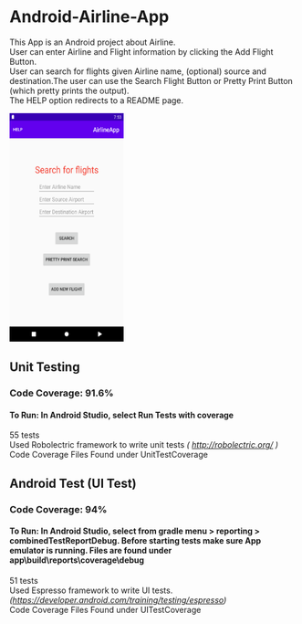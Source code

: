 # Android-Airline-App
This App is an Android project about Airline.</br>
User can enter Airline and Flight information by clicking the Add Flight Button.</br>
User can search for flights given Airline name, (optional) source and destination.The user can use the Search Flight Button or Pretty Print Button (which pretty prints the output).</br>
The HELP option redirects to a README page. 

<img src="Screenshot.png" alt="android screen" width="200" height="400"/>


## Unit Testing
### Code Coverage: 91.6%
#### To Run: In Android Studio, select Run Tests with coverage
55 tests</br>
Used Robolectric framework to write unit tests *( http://robolectric.org/ )*</br>
Code Coverage Files Found under UnitTestCoverage



## Android Test (UI Test)
### Code Coverage: 94%
#### To Run: In Android Studio, select from gradle menu > reporting > combinedTestReportDebug. Before starting tests make sure App emulator is running. Files are found under app\build\reports\coverage\debug
51 tests</br>
Used Espresso framework to write UI tests. *(https://developer.android.com/training/testing/espresso)*</br>
Code Coverage Files Found under UITestCoverage


